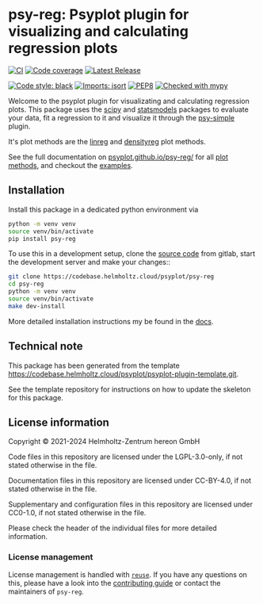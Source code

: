 <!--
SPDX-FileCopyrightText: 2021-2024 Helmholtz-Zentrum hereon GmbH

SPDX-License-Identifier: CC-BY-4.0
-->

# psy-reg: Psyplot plugin for visualizing and calculating regression plots

[![CI](https://codebase.helmholtz.cloud/psyplot/psy-reg/badges/main/pipeline.svg)](https://codebase.helmholtz.cloud/psyplot/psy-reg/-/pipelines?page=1&scope=all&ref=main)
[![Code coverage](https://codebase.helmholtz.cloud/psyplot/psy-reg/badges/main/coverage.svg)](https://codebase.helmholtz.cloud/psyplot/psy-reg/-/graphs/main/charts)
[![Latest Release](https://codebase.helmholtz.cloud/psyplot/psy-reg/-/badges/release.svg)](https://codebase.helmholtz.cloud/psyplot/psy-reg)
<!-- TODO: uncomment the following line when the package is published at https://pypi.org -->
<!-- [![PyPI version](https://img.shields.io/pypi/v/psy-reg.svg)](https://pypi.python.org/pypi/psy-reg/) -->
[![Code style: black](https://img.shields.io/badge/code%20style-black-000000.svg)](https://github.com/psf/black)
[![Imports: isort](https://img.shields.io/badge/%20imports-isort-%231674b1?style=flat&labelColor=ef8336)](https://pycqa.github.io/isort/)
[![PEP8](https://img.shields.io/badge/code%20style-pep8-orange.svg)](https://www.python.org/dev/peps/pep-0008/)
[![Checked with mypy](http://www.mypy-lang.org/static/mypy_badge.svg)](http://mypy-lang.org/)
<!-- TODO: uncomment the following line when the package is registered at https://api.reuse.software -->
<!-- [![REUSE status](https://api.reuse.software/badge/codebase.helmholtz.cloud/psyplot/psy-reg)](https://api.reuse.software/info/codebase.helmholtz.cloud/psyplot/psy-reg) -->


Welcome to the psyplot plugin for visualizating and calculating
regression plots. This package uses the [scipy](https://www.scipy.org/)
and [statsmodels](https://www.statsmodels.org/stable/index.html)
packages to evaluate your data, fit a regression to it and visualize it
through the [psy-simple](http://psyplot.github.io/psy-simple/) plugin.

It\'s plot methods are the
[linreg](http://psyplot.github.io/psy-reg/generated/psyplot.project.plot.linreg.html#psyplot.project.plot.linreg)
and
[densityreg](http://psyplot.github.io/psy-reg/generated/psyplot.project.plot.densityreg.html#psyplot.project.plot.densityreg)
plot methods.

See the full documentation on
[psyplot.github.io/psy-reg/](http://psyplot.github.io/psy-reg) for all
[plot methods](http://psyplot.github.io/psy-simple/plot_methods), and
checkout the [examples](http://psyplot.github.io/examples/).


## Installation

Install this package in a dedicated python environment via

```bash
python -m venv venv
source venv/bin/activate
pip install psy-reg
```

To use this in a development setup, clone the [source code][source code] from
gitlab, start the development server and make your changes::

```bash
git clone https://codebase.helmholtz.cloud/psyplot/psy-reg
cd psy-reg
python -m venv venv
source venv/bin/activate
make dev-install
```

More detailed installation instructions my be found in the [docs][docs].


[source code]: https://codebase.helmholtz.cloud/psyplot/psy-reg
[docs]: https://psyplot.github.io/psy-reginstallation.html

## Technical note

This package has been generated from the template
https://codebase.helmholtz.cloud/psyplot/psyplot-plugin-template.git.

See the template repository for instructions on how to update the skeleton for
this package.


## License information

Copyright © 2021-2024 Helmholtz-Zentrum hereon GmbH



Code files in this repository are licensed under the
LGPL-3.0-only, if not stated otherwise
in the file.

Documentation files in this repository are licensed under CC-BY-4.0, if not stated otherwise in the file.

Supplementary and configuration files in this repository are licensed
under CC0-1.0, if not stated otherwise
in the file.

Please check the header of the individual files for more detailed
information.



### License management

License management is handled with [``reuse``](https://reuse.readthedocs.io/).
If you have any questions on this, please have a look into the
[contributing guide][contributing] or contact the maintainers of
`psy-reg`.

[contributing]: https://psyplot.github.io/psy-regcontributing.html
